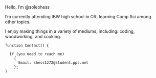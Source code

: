 Hello, I’m @soleohess

I’m currently attending IBW high school in OR, learning Comp Sci among other topics.

I enjoy making things in a variety of mediums, including: coding, woodworking, and cooking.

    function Contact() {
    
      If (you need to reach me)
        {
          Email: shess1272@student.pps.net
        };
    }
<!---
soleohess/soleohess is a ✨ special ✨ repository because its `README.md` (this file) appears on your GitHub profile.
You can click the Preview link to take a look at your changes.
--->

